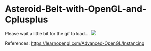 # Asteroid-Belt-with-OpenGL-and-Cplusplus
Please wait a little bit for the gif to load....
![](gifs/AsteroidBelt.gif)

References: https://learnopengl.com/Advanced-OpenGL/Instancing
